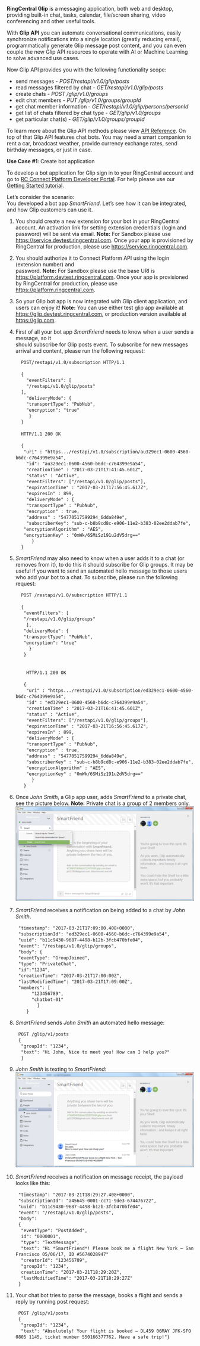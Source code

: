 **RingCentral Glip** is a messaging application, both web and desktop, providing built-in chat, tasks, calendar, file/screen sharing, video conferencing and other useful tools.

With **Glip API** you can automate conversational communications, easily synchronize notifications into a single location (greatly reducing email), programmatically generate Glip message post content, and you can even couple the new Glip API resources to operate with AI or Machine Learning to solve advanced use cases.

Now Glip API provides you with the following functionality scope:

- send messages  - *POST/restapi/v1.0/glip/posts*
- read messages filtered by chat  - *GET/restapi/v1.0/glip/posts*
- create chats - *POST /glip/v1.0/groups*
- edit chat members  - *PUT /glip/v1.0/groups/groupId*
- get chat member information - *GET/restapi/v1.0/glip/persons/personId*
- get list of chats filtered by chat type - *GET/glip/v1.0/groups*
- get particular chat(s) - *GET/glip/v1.0/groups/groupId*

To learn more about the Glip API methods please view [API Reference](https://developers.ringcentral.com/api-docs/latest/index.html). 
On top of that Glip API features chat bots. You may need a smart companion to rent a car, broadcast weather, provide currency exchange rates, send birthday messages, or just in case.

**Use Case #1**: Create bot application

To develop a bot application for Glip sign in to your RingCentral account and go to [RC Connect Platform Developer Portal](https://developers.ringcentral.com/my-account.html#/applications). For help please use our [Getting Started tutorial](https://developers.ringcentral.com/library/getting-started.html).

Let’s consider the scenario:  
You developed a bot app *SmartFriend*. Let’s see how it can be integrated, and how Glip customers can use it.

1. You should create a new extension for your bot in your RingCentral account. An activation 
   link for setting extension credentials (login and password) will be sent via email.
   **Note:** For Sandbox please use https://service.devtest.ringcentral.com. Once your app is provisioned by RingCentral for production, please use https://service.ringcentral.com. 

2. You should authorize it to Connect Platform API using the login (extension number) and       
   password.
   **Note:** For Sandbox please use the base URI is https://platform.devtest.ringcentral.com. Once your app is provisioned by RingCentral for production, please use https://platform.ringcentral.com.

3. So your Glip bot app is now integrated with Glip client application, and users can enjoy it!
   **Note:** You can use either test glip app available at https://glip.devtest.ringcentral.com, or production version available at https://glip.com.

4. First of all your bot app *SmartFriend* needs to know when a user sends a message, so it  
   should subscribe for Glip posts event. To subscribe for new messages arrival and content, please run the following request:

    ```
      POST/restapi/v1.0/subscription HTTP/1.1

      {
        "eventFilters": [
        "/restapi/v1.0/glip/posts"
      ],
        "deliveryMode": {
        "transportType": "PubNub",
        "encryption": "true"
         }
      }

      HTTP/1.1 200 OK

      {
       "uri" : "https.../restapi/v1.0/subscription/au329ec1-0600-4560-b6dc-c764399e9a54",
        "id": "au329ec1-0600-4560-b6dc-c764399e9a54",
        "creationTime" : "2017-03-21T17:41:45.601Z",
        "status" : "Active",
        "eventFilters": ["/restapi/v1.0/glip/posts"],
        "expirationTime" : "2017-03-21T17:56:45.617Z",
        "expiresIn" : 899,
        "deliveryMode" : {
        "transportType" : "PubNub",
        "encryption" : true,
        "address" : "54770517599294_6dda849e",
        "subscriberKey": "sub-c-b8b9cd8c-e906-11e2-b383-02ee2ddab7fe",
       "encryptionAlgorithm" : "AES",
       "encryptionKey" : "0mWk/6SMiSz191u2dV5drg=="
          }
      }
    ```

5. *SmartFriend* may also need to know when a user adds it to a chat (or removes from it), to do 
    this it should subscribe for Glip groups. It may be useful if you want to send an automated hello message to those users who add your bot to a chat. To subscribe, please run the following request:
  
    ```
      POST /restapi/v1.0/subscription HTTP/1.1

      {
       "eventFilters": [
       "/restapi/v1.0/glip/groups"
        ],
       "deliveryMode": {
       "transportType": "PubNub",
       "encryption": "true"
         }
       }


        HTTP/1.1 200 OK

       {
        "uri" : "https.../restapi/v1.0/subscription/ed329ec1-0600-4560-b6dc-c764399e9a54",
        "id" : "ed329ec1-0600-4560-b6dc-c764399e9a54",
        "creationTime" : "2017-03-21T16:41:45.601Z",
        "status" : "Active",
        "eventFilters": ["/restapi/v1.0/glip/groups"],
        "expirationTime" : "2017-03-21T16:56:45.617Z",
        "expiresIn" : 899,
        "deliveryMode" : {
        "transportType" : "PubNub",
        "encryption" : true,
        "address" : "54770517599294_6dda849e",
        "subscriberKey" : "sub-c-b8b9cd8c-e906-11e2-b383-02ee2ddab7fe",
        "encryptionAlgorithm" : "AES",
        "encryptionKey" : "0mWk/6SMiSz191u2dV5drg=="
          }
       } 
    ```

6. Once *John Smith*, a Glip app user, adds *SmartFriend* to a private chat, see the picture 
   below.
   **Note:** Private chat is a group of 2 members only.
   ![Adding Bot](img/smartfriend.png)

7. *SmartFriend* receives a notification on being added to a chat by *John Smith*.

    ```
     "timestamp": "2017-03-21T17:09:00.408+0000",
     "subscriptionId": "ed329ec1-0600-4560-b6dc-c764399e9a54",
     "uuid": "b11c9430-9687-4498-b12b-3fcb470bfe04",
     "event": "/restapi/v1.0/glip/groups",
     "body": {
     "eventType": "GroupJoined",
     "type": "PrivateChat",
     "id":"1234",
     "creationTime": "2017-03-21T17:00:00Z",
     "lastModifiedTime": "2017-03-21T17:09:00Z",
     "members": [
          "123456789",
          "chatbot-01"
            ]
        }
    ```

8. *SmartFriend* sends *John Smith* an automated hello message:

    ```
     POST /glip/v1/posts
     {
      "groupId": "1234",
      "text": "Hi John, Nice to meet you! How can I help you?"
      }
    ```

9. *John Smith* is texting to *SmartFriend*:
   ![Send Message](img/smartfriendmessage.png)

10. *SmartFriend* receives a notification on message receipt, the payload looks like this:
  
    ```    
     "timestamp": "2017-03-21T18:29:27.408+0000",
     "subscriptionId": "a45645-0001-cc71-9de3-674476722",
     "uuid": "b11c9430-9687-4498-b12b-3fcb470bfe04",
     "event": "/restapi/v1.0/glip/posts",
     "body": 
     { 
      "eventType": "PostAdded",
      id": "0000001",
      "type": "TextMessage",
      "text": "Hi *SmartFriend*! Please book me a flight New York – San Francisco 05/06/17, ID #5674028947"
      "creatorId": "123456789",
      "groupId": "1234",
      creationTime": "2017-03-21T18:29:20Z",
      "lastModifiedTime": "2017-03-21T18:29:27Z"
     }
    ```

11. Your chat bot tries to parse the message, books a flight and sends a reply by running post
    request:

    ```
     POST /glip/v1/posts
     {
      "groupId": "1234",
      "text": "Absolutely! Your flight is booked – DL459 06MAY JFK-SFO 0805 1145, ticket number 550166377762. Have a safe trip!"}
    ```